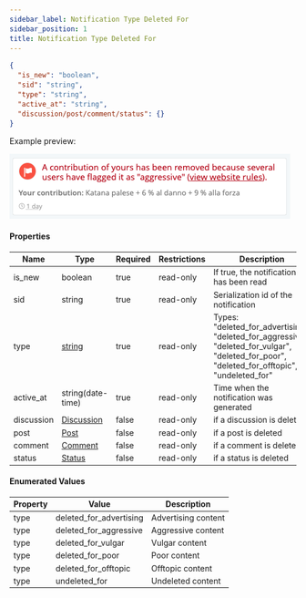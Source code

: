 ```yaml
---
sidebar_label: Notification Type Deleted For
sidebar_position: 1
title: Notification Type Deleted For
---
```


```json
{
  "is_new": "boolean",
  "sid": "string",
  "type": "string",
  "active_at": "string",
  "discussion/post/comment/status": {}
}
```

Example preview:

![Notification](/img/notification_types/deleted_for_aggressive.png)

#### Properties

|Name| Type                                                   |Required|Restrictions|Description|
|---|--------------------------------------------------------|---|---|---|
|is_new| boolean                                                |true|read-only|If true, the notification has been read|
|sid| string                                                 |true|read-only|Serialization id of the notification|
|type| [string](/docs/apireference/v2/schemas/NotificationTypes/type_deleted_for#enumerated-values)                                             |true|read-only|Types: "deleted_for_advertising", "deleted_for_aggressive", "deleted_for_vulgar", "deleted_for_poor", "deleted_for_offtopic", "undeleted_for"|
|active_at| string(date-time)                                      |true|read-only|Time when the notification was generated|
|discussion| [Discussion](/docs/apireference/v2/schemas/discussion) |false|read-only|if a discussion is deleted|
|post| [Post](/docs/apireference/v2/schemas/post)             |false|read-only|if a post is deleted|
|comment| [Comment](/docs/apireference/v2/schemas/comment)       |false|read-only|if a comment is deleted|
|status| [Status](/docs/apireference/v2/schemas/status)         |false|read-only|if a status is deleted|

#### Enumerated Values

|Property|Value|Description|
|---|---|---|
|type|deleted_for_advertising|Advertising content|
|type|deleted_for_aggressive|Aggressive content|
|type|deleted_for_vulgar|Vulgar content|
|type|deleted_for_poor|Poor content|
|type|deleted_for_offtopic|Offtopic content|
|type|undeleted_for|Undeleted content|
